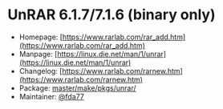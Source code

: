 # UnRAR 6.1.7/7.1.6 (binary only)
  - Homepage: [https://www.rarlab.com/rar_add.htm](https://www.rarlab.com/rar_add.htm)
  - Manpage: [https://linux.die.net/man/1/unrar](https://linux.die.net/man/1/unrar)
  - Changelog: [https://www.rarlab.com/rarnew.htm](https://www.rarlab.com/rarnew.htm)
  - Package: [master/make/pkgs/unrar/](https://github.com/Freetz-NG/freetz-ng/tree/master/make/pkgs/unrar/)
  - Maintainer: [@fda77](https://github.com/fda77)

